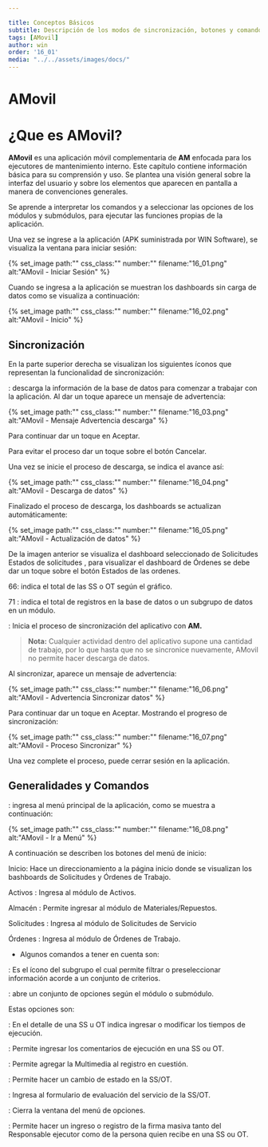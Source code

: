 ```yaml
---

title: Conceptos Básicos
subtitle: Descripción de los modos de sincronización, botones y comandos básicos generales para comenzar
tags: [AMovil]
author: win
order: '16_01'
media: "../../assets/images/docs/"
---
```


# AMovil

# ¿Que es AMovil?

**AMovil** es una aplicación móvil complementaria de **AM** enfocada para los ejecutores de mantenimiento interno.  Este capítulo contiene información básica para su comprensión y uso. Se plantea una visión general sobre la interfaz del usuario y sobre los elementos que aparecen en pantalla a manera de convenciones generales.

Se aprende a interpretar los comandos y a seleccionar las opciones de los módulos y submódulos, para ejecutar las funciones propias de la aplicación.

Una vez se ingrese a la aplicación (APK suministrada por WIN Software), se visualiza la ventana para iniciar sesión:

{% set_image
  path:""
  css_class:""
  number:""
  filename:"16_01.png"
  alt:"AMovil - Iniciar Sesión"
%}

Cuando se ingresa a la aplicación se muestran los dashboards sin carga de datos como se visualiza a continuación:

{% set_image
  path:""
  css_class:""
  number:""
  filename:"16_02.png"
  alt:"AMovil - Inicio"
%}

## Sincronización 


En la parte superior derecha se visualizan los siguientes íconos que representan la funcionalidad de sincronización:


<a class="btn cl-white bg-blue fs-2"><span class="iconify btn-icon cl-white" data-icon="mdi-download"></span><span class="dot bg-af-green"></span></a>: descarga la información de la base de datos para comenzar a trabajar con la aplicación. Al dar un toque aparece un mensaje de advertencia:

{% set_image
  path:""
  css_class:""
  number:""
  filename:"16_03.png"
  alt:"AMovil - Mensaje Advertencia descarga"
%}

Para continuar dar un toque en <a class="btn cl-white bg-blue px-4"> Aceptar</a>. 

Para evitar el proceso dar un toque sobre el botón <a class="btn cl-white bg-green px-4"> Cancelar</a>. 


Una vez se inicie el proceso de descarga, se indica el avance así:

{% set_image
  path:""
  css_class:""
  number:""
  filename:"16_04.png"
  alt:"AMovil - Descarga de datos"
%}


Finalizado el proceso de descarga, los dashboards se actualizan automáticamente:

{% set_image
  path:""
  css_class:""
  number:""
  filename:"16_05.png"
  alt:"AMovil - Actualización de datos"
%}

De la imagen anterior se visualiza el dashboard seleccionado de Solicitudes <a class="btn cl-black bg-white bd-blue px-4"><span class="mdi mdi-circle cl-gray pr-1"></span><span class="pr-1">Estados de solicitudes</span></a> , para visualizar el dashboard de Órdenes se debe dar un toque sobre el botón <a class="btn cl-black bg-white bd-gray px-4"><span class="mdi mdi-circle cl-gray pr-1"></span><span class="pr-1">Estados de las ordenes</span></a>.

<a class="btn cl-white bg-orange px-4">66</a>: indica el total de las SS o OT según el gráfico.

<a class="btn cl-black bg-white px-5">71</a> : indica el total de registros en la base de datos o un subgrupo de datos en un módulo. 

<a class="btn cl-white bg-blue fs-2"><span class="iconify btn-icon cl-white" data-icon="mdi-upload"></span><span class="dot bg-af-red"></span></a>: Inicia el proceso de sincronización del aplicativo con **AM.**

>**Nota:** Cualquier actividad dentro del aplicativo supone una cantidad de trabajo, por lo que hasta que no se sincronice nuevamente, AMovil no permite hacer descarga de datos.

Al sincronizar, aparece un mensaje de advertencia:

{% set_image
  path:""
  css_class:""
  number:""
  filename:"16_06.png"
  alt:"AMovil - Advertencia Sincronizar datos"
%}

Para continuar dar un toque en <a class="btn cl-white bg-blue px-4"> Aceptar</a>. Mostrando el progreso de sincronización:

{% set_image
  path:""
  css_class:""
  number:""
  filename:"16_07.png"
  alt:"AMovil - Proceso Sincronizar"
%}

Una vez complete el proceso, puede cerrar sesión en la aplicación.


## Generalidades y Comandos

<a class="btn cl-white bg-blue"><span class="mdi mdi-menu cl-white fs-2"></span></a>: ingresa al menú principal de la aplicación, como se muestra a continuación:  

{% set_image
  path:""
  css_class:""
  number:""
  filename:"16_08.png"
  alt:"AMovil - Ir a Menú"
%}

A continuación se describen los botones del menú de inicio:

<a class="btn cl-black bg-white pl-2 pr-3 bd-gray"><span class="iconify cl-black fs-2 pr-1" data-icon="mdi-home-outline"></span> Inicio</a>: Hace un direccionamiento a la página inicio donde se visualizan los bashboards de Solicitudes y Órdenes de Trabajo.

<a class="btn cl-black bg-white pl-2 pr-3 bd-gray"><span class="iconify cl-black fs-2 pr-1" data-icon="mdi-home-city-outline"></span> Activos</a> : Ingresa al módulo de Activos.

<a class="btn cl-black bg-white pl-2 pr-3 bd-gray"><span class="iconify cl-black fs-2 pr-1" data-icon="mdi-warehouse"></span> Almacén</a> : Permite ingresar al módulo de Materiales/Repuestos.

<a class="btn cl-black bg-white pl-2 pr-3 bd-gray"><span class="iconify cl-black fs-2 pr-1" data-icon="mdi-card-text-outline"></span> Solicitudes</a> : Ingresa al módulo de Solicitudes de Servicio

<a class="btn cl-black bg-white pl-2 pr-3 bd-gray"><span class="iconify cl-black fs-2 pr-1" data-icon="mdi-text-box-outline"></span> Órdenes</a> : Ingresa al módulo de Órdenes de Trabajo. 

- Algunos comandos a tener en cuenta son:

<a class="fab cl-white bg-blue box-shadow"><span class="iconify cl-white fs-2" data-icon="mdi-filter-variant"></span></a>: Es el ícono del subgrupo el cual permite filtrar o preseleccionar información acorde a un conjunto de criterios.

<a class="fab cl-white bg-blue box-shadow"><span class="iconify icon cl-white bg-blue" data-icon="mdi-dots-vertical"></span></a>: abre un conjunto de opciones según el módulo o submódulo. 

Estas opciones son:

<a class="fab cl-white bg-blue box-shadow"><span class="iconify cl-white fs-2" data-icon="mdi-update"></span></a>: En el detalle de una SS u OT indica ingresar o modificar los tiempos de ejecución.

<a class="fab cl-white bg-blue box-shadow"><span class="iconify cl-white fs-2" data-icon="mdi-wechat"></span></a>: Permite ingresar los comentarios de ejecución en una SS ou OT.

<a class="fab cl-white bg-blue box-shadow"><span class="iconify cl-white fs-2" data-icon="mdi-paperclip"></span></a>: Permite agregar la Multimedia al registro en cuestión.

<a class="fab cl-white bg-blue box-shadow"><span class="iconify cl-white fs-2" data-icon="mdi-check-circle"></span></a> : Permite hacer un cambio de estado en la SS/OT.

<a class="fab cl-white bg-blue box-shadow"><span class="iconify cl-white fs-2" data-icon="mdi-format-list-checks"></span></a> : Ingresa al formulario de evaluación del servicio de la SS/OT.

<a class="fab cl-white bg-blue box-shadow"><span class="iconify cl-white fs-2" data-icon="mdi-close"></span></a> : Cierra la ventana del menú de opciones.

<a class="fab cl-white bg-blue box-shadow"><span class="iconify cl-white fs-2" data-icon="mdi-file-edit-outline"></span></a> : Permite hacer un ingreso o registro de la firma masiva tanto del Responsable ejecutor como de la persona quien recibe en una SS ou OT.